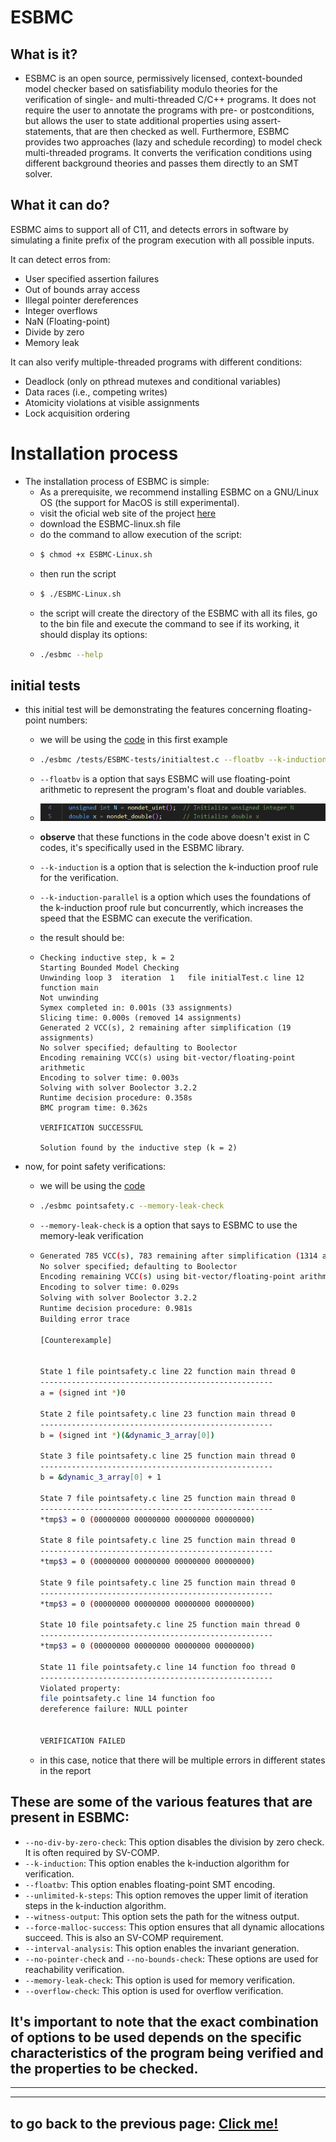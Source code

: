 # ESBMC

## What is it?

-   ESBMC is an open source, permissively licensed, context-bounded model checker based on satisfiability modulo theories for the verification of single- and multi-threaded C/C++ programs. It does not require the user to annotate the programs with pre- or postconditions, but allows the user to state additional properties using assert-statements, that are then checked as well. Furthermore, ESBMC provides two approaches (lazy and schedule recording) to model check multi-threaded programs. It converts the verification conditions using different background theories and passes them directly to an SMT solver.

## What it can do?

ESBMC aims to support all of C11, and detects errors in software by simulating a finite prefix of the program execution with all possible inputs.

It can detect erros from:

-   User specified assertion failures
-   Out of bounds array access
-   Illegal pointer dereferences
-   Integer overflows
-   NaN (Floating-point)
-   Divide by zero
-   Memory leak

It can also verify multiple-threaded programs with different conditions:

-   Deadlock (only on pthread mutexes and conditional variables)
-   Data races (i.e., competing writes)
-   Atomicity violations at visible assignments
-   Lock acquisition ordering

# Installation process

-   The installation process of ESBMC is simple:
    -   As a prerequisite, we recommend installing ESBMC on a GNU/Linux OS (the support for MacOS is still experimental).
    -   visit the oficial web site of the project [here](http://esbmc.org/)
    -   download the ESBMC-linux.sh file
    -   do the command to allow execution of the script:
    -   ```bash
        $ chmod +x ESBMC-Linux.sh
        ```
    -   then run the script
    -   ```bash
        $ ./ESBMC-Linux.sh
        ```
    -   the script will create the directory of the ESBMC with all its files, go to the bin file and execute the command to see if its working, it should display its options:
    -   ```bash
        ./esbmc --help
        ```

## initial tests

-   this initial test will be demonstrating the features concerning floating-point numbers:

    -   we will be using the [code](/tests/ESBMC-tests/initialTest.c) in this first example

    -   ```bash
        ./esbmc /tests/ESBMC-tests/initialtest.c --floatbv --k-induction
        ```
    -   `--floatbv` is a option that says ESBMC will use floating-point arithmetic to represent the program's float and double variables.
    -   ![floating point declarations](../../materials/imgs/ESBMC-initialtest-variables.png)
    -   **observe** that these functions in the code above doesn't exist in C codes, it's specifically used in the ESBMC library.
    -   `--k-induction` is a option that is selection the k-induction proof rule for the verification.
    -   `--k-induction-parallel` is a option which uses the foundations of the k-induction proof rule but concurrently, which increases the speed that the ESBMC can execute the verification.
    -   the result should be:
    -   ```
        Checking inductive step, k = 2
        Starting Bounded Model Checking
        Unwinding loop 3  iteration  1   file initialTest.c line 12 function main
        Not unwinding
        Symex completed in: 0.001s (33 assignments)
        Slicing time: 0.000s (removed 14 assignments)
        Generated 2 VCC(s), 2 remaining after simplification (19 assignments)
        No solver specified; defaulting to Boolector
        Encoding remaining VCC(s) using bit-vector/floating-point arithmetic
        Encoding to solver time: 0.003s
        Solving with solver Boolector 3.2.2
        Runtime decision procedure: 0.358s
        BMC program time: 0.362s

        VERIFICATION SUCCESSFUL

        Solution found by the inductive step (k = 2)
        ```

-   now, for point safety verifications:

    -   we will be using the [code](/tests/ESBMC-tests/pointsafety.c)
    -   ```bash
        ./esbmc pointsafety.c --memory-leak-check
        ```
    -   `--memory-leak-check` is a option that says to ESBMC to use the memory-leak verification
    -   ```bash
        Generated 785 VCC(s), 783 remaining after simplification (1314 assignments)
        No solver specified; defaulting to Boolector
        Encoding remaining VCC(s) using bit-vector/floating-point arithmetic
        Encoding to solver time: 0.029s
        Solving with solver Boolector 3.2.2
        Runtime decision procedure: 0.981s
        Building error trace

        [Counterexample]


        State 1 file pointsafety.c line 22 function main thread 0
        ----------------------------------------------------
        a = (signed int *)0

        State 2 file pointsafety.c line 23 function main thread 0
        ----------------------------------------------------
        b = (signed int *)(&dynamic_3_array[0])

        State 3 file pointsafety.c line 25 function main thread 0
        ----------------------------------------------------
        b = &dynamic_3_array[0] + 1

        State 7 file pointsafety.c line 25 function main thread 0
        ----------------------------------------------------
        *tmp$3 = 0 (00000000 00000000 00000000 00000000)

        State 8 file pointsafety.c line 25 function main thread 0
        ----------------------------------------------------
        *tmp$3 = 0 (00000000 00000000 00000000 00000000)

        State 9 file pointsafety.c line 25 function main thread 0
        ----------------------------------------------------
        *tmp$3 = 0 (00000000 00000000 00000000 00000000)

        State 10 file pointsafety.c line 25 function main thread 0
        ----------------------------------------------------
        *tmp$3 = 0 (00000000 00000000 00000000 00000000)

        State 11 file pointsafety.c line 14 function foo thread 0
        ----------------------------------------------------
        Violated property:
        file pointsafety.c line 14 function foo
        dereference failure: NULL pointer


        VERIFICATION FAILED
        ```

    -   in this case, notice that there will be multiple errors in different states in the report

## These are some of the various features that are present in ESBMC:
- `--no-div-by-zero-check`: This option disables the division by zero check. It is often required by SV-COMP.
- `--k-induction`: This option enables the k-induction algorithm for verification.
- `--floatbv`: This option enables floating-point SMT encoding.
- `--unlimited-k-steps`: This option removes the upper limit of iteration steps in the k-induction algorithm.
- `--witness-output`: This option sets the path for the witness output.
- `--force-malloc-success`: This option ensures that all dynamic allocations succeed. This is also an SV-COMP requirement.
- `--interval-analysis`: This option enables the invariant generation.
- `--no-pointer-check` and `--no-bounds-check`: These options are used for reachability verification.
- `--memory-leak-check`: This option is used for memory verification.
- `--overflow-check`: This option is used for overflow verification.

It's important to note that the exact combination of options to be used depends on the specific characteristics of the program being verified and the properties to be checked.
---

---

---

## to go back to the previous page: [Click me!](../../README.md)
